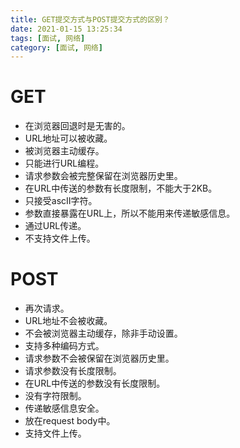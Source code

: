 ```yaml
---
title: GET提交方式与POST提交方式的区别？
date: 2021-01-15 13:25:34
tags: [面试, 网络]
category: [面试, 网络]
---
```


# GET

* 在浏览器回退时是无害的。
* URL地址可以被收藏。
* 被浏览器主动缓存。
* 只能进行URL编程。
* 请求参数会被完整保留在浏览器历史里。
* 在URL中传送的参数有长度限制，不能大于2KB。
* 只接受ascII字符。
* 参数直接暴露在URL上，所以不能用来传递敏感信息。
* 通过URL传递。
* 不支持文件上传。

# POST

* 再次请求。
* URL地址不会被收藏。
* 不会被浏览器主动缓存，除非手动设置。
* 支持多种编码方式。
* 请求参数不会被保留在浏览器历史里。
* 请求参数没有长度限制。
* 在URL中传送的参数没有长度限制。
* 没有字符限制。
* 传递敏感信息安全。
* 放在request body中。
* 支持文件上传。
